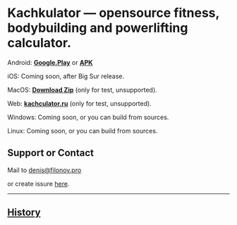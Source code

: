 # Kachkulator — opensource fitness, bodybuilding and powerlifting calculator.

Android: **[Google.Play](https://play.google.com/store/apps/details?id=pro.filonov.kachkulator)** or **[APK](https://github.com/filonov/kachculator/releases/download/v.1.1/app-release.apk)**

iOS: Coming soon, after Big Sur release.

MacOS: **[Download Zip](https://github.com/filonov/kachculator/releases/download/v.1.1/macos-1.1.zip)** (only for test, unsupported).

Web: **[kachculator.ru](https://kachculator.ru)** (only for test, unsupported).

Windows: Coming soon, or you can build from sources.

Linux: Coming soon, or you can build from sources.

## Support or Contact

Mail to [denis@filonov.pro](mailto://denis@filonov.pro)

or create issure [here](https://github.com/filonov/kachculator/issues).

---

## [History](history.md) 